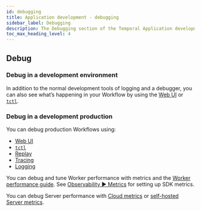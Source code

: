 ```yaml
---
id: debugging
title: Application development - debugging
sidebar_label: Debugging
description: The Debugging section of the Temporal Application development guide covers the many ways to test the state of your Temporal Application; that is, ways to view which Workflow Executions are tracked by the Platform and the state of any given Workflow Execution, either currently or at points of an execution.
toc_max_heading_level: 4
---
```


<!-- THIS FILE IS GENERATED. DO NOT EDIT THIS FILE DIRECTLY -->

## Debug



### Debug in a development environment

In addition to the normal development tools of logging and a debugger, you can also see what’s happening in your Workflow by using the [Web UI](/web-ui) or [`tctl`](/tctl/).

### Debug in a development production

You can debug production Workflows using:

- [Web UI](/web-ui)
- [`tctl`](/tctl/)
- [Replay](#replay)
- [Tracing](/application-development/observability#tracing)
- [Logging](/application-development/observability#logging)

You can debug and tune Worker performance with metrics and the [Worker performance guide](/application-development/worker-performance). See [Observability ▶️ Metrics](/application-development/observability#metrics) for setting up SDK metrics.

You can debug Server performance with [Cloud metrics](/cloud/how-to-monitor-temporal-cloud-metrics) or [self-hosted Server metrics](/server/production-deployment#scaling-and-metrics).

